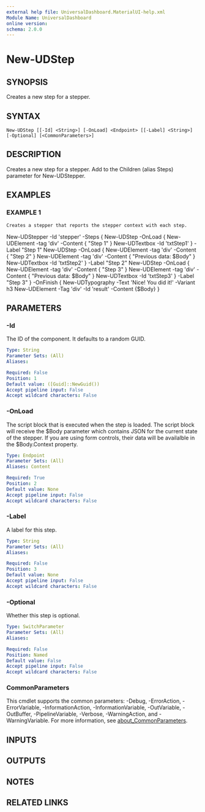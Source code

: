 ```yaml
---
external help file: UniversalDashboard.MaterialUI-help.xml
Module Name: UniversalDashboard
online version:
schema: 2.0.0
---
```


# New-UDStep

## SYNOPSIS
Creates a new step for a stepper.

## SYNTAX

```
New-UDStep [[-Id] <String>] [-OnLoad] <Endpoint> [[-Label] <String>] [-Optional] [<CommonParameters>]
```

## DESCRIPTION
Creates a new step for a stepper.
Add to the Children (alias Steps) parameter for New-UDStepper.

## EXAMPLES

### EXAMPLE 1
```
Creates a stepper that reports the stepper context with each step.
```

New-UDStepper -Id 'stepper' -Steps {
    New-UDStep -OnLoad {
        New-UDElement -tag 'div' -Content { "Step 1" }
        New-UDTextbox -Id 'txtStep1' 
    } -Label "Step 1"
    New-UDStep -OnLoad {
        New-UDElement -tag 'div' -Content { "Step 2" }
        New-UDElement -tag 'div' -Content { "Previous data: $Body" }
        New-UDTextbox -Id 'txtStep2' 
    } -Label "Step 2"
    New-UDStep -OnLoad {
        New-UDElement -tag 'div' -Content { "Step 3" }
        New-UDElement -tag 'div' -Content { "Previous data: $Body" }
        New-UDTextbox -Id 'txtStep3' 
    } -Label "Step 3"
} -OnFinish {
    New-UDTypography -Text 'Nice!
You did it!' -Variant h3
    New-UDElement -Tag 'div' -Id 'result' -Content {$Body}
}

## PARAMETERS

### -Id
The ID of the component.
It defaults to a random GUID.

```yaml
Type: String
Parameter Sets: (All)
Aliases:

Required: False
Position: 1
Default value: ([Guid]::NewGuid())
Accept pipeline input: False
Accept wildcard characters: False
```

### -OnLoad
The script block that is executed when the step is loaded.
The script block will receive the $Body parameter which contains JSON for the current state of the stepper.
If you are using form controls, their data will be availalble in the $Body.Context property.

```yaml
Type: Endpoint
Parameter Sets: (All)
Aliases: Content

Required: True
Position: 2
Default value: None
Accept pipeline input: False
Accept wildcard characters: False
```

### -Label
A label for this step.

```yaml
Type: String
Parameter Sets: (All)
Aliases:

Required: False
Position: 3
Default value: None
Accept pipeline input: False
Accept wildcard characters: False
```

### -Optional
Whether this step is optional.

```yaml
Type: SwitchParameter
Parameter Sets: (All)
Aliases:

Required: False
Position: Named
Default value: False
Accept pipeline input: False
Accept wildcard characters: False
```

### CommonParameters
This cmdlet supports the common parameters: -Debug, -ErrorAction, -ErrorVariable, -InformationAction, -InformationVariable, -OutVariable, -OutBuffer, -PipelineVariable, -Verbose, -WarningAction, and -WarningVariable. For more information, see [about_CommonParameters](http://go.microsoft.com/fwlink/?LinkID=113216).

## INPUTS

## OUTPUTS

## NOTES

## RELATED LINKS

